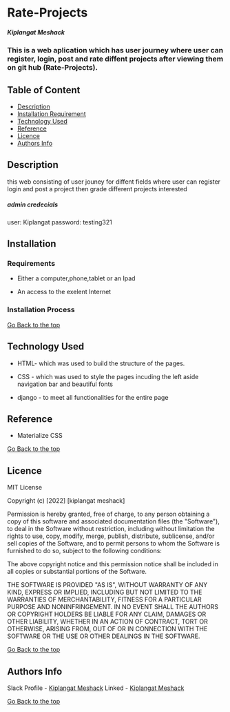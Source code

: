 # Rate-Projects

##### Kiplangat Meshack

### This is a web aplication which has user journey where user can register, login, post and rate  diffent projects after viewing them on git hub (Rate-Projects).

## Table of Content

- [Description](#description)
- [Installation Requirement](#Installation)
- [Technology Used](#technology-used)
- [Reference](#reference)
- [Licence](#licence)
- [Authors Info](#author-Info)

## Description
 
<p>this web consisting of user jouney for diffent fields where user can register login and post a project then grade different projects interested 
   <h5>admin credecials</h5>
   user: Kiplangat
   password: testing321

</p>

## Installation

### Requirements

- Either a computer,phone,tablet or an Ipad 

- An access to the exelent Internet

### Installation Process

[Go Back to the top](#Rate-Projects )

## Technology Used

- HTML- which was used to build the structure of the pages.

- CSS - which was used to style the pages incuding the left aside navigation bar and beautiful fonts

- django - to meet all functionalities for the entire page

## Reference

- Materialize CSS

[Go Back to the top](#Rate-Projects )

## Licence

MIT License

Copyright (c) [2022] [kiplangat meshack]

Permission is hereby granted, free of charge, to any person obtaining a copy
of this software and associated documentation files (the "Software"), to deal
in the Software without restriction, including without limitation the rights
to use, copy, modify, merge, publish, distribute, sublicense, and/or sell
copies of the Software, and to permit persons to whom the Software is
furnished to do so, subject to the following conditions:

The above copyright notice and this permission notice shall be included in all
copies or substantial portions of the Software.

THE SOFTWARE IS PROVIDED "AS IS", WITHOUT WARRANTY OF ANY KIND, EXPRESS OR
IMPLIED, INCLUDING BUT NOT LIMITED TO THE WARRANTIES OF MERCHANTABILITY,
FITNESS FOR A PARTICULAR PURPOSE AND NONINFRINGEMENT. IN NO EVENT SHALL THE
AUTHORS OR COPYRIGHT HOLDERS BE LIABLE FOR ANY CLAIM, DAMAGES OR OTHER
LIABILITY, WHETHER IN AN ACTION OF CONTRACT, TORT OR OTHERWISE, ARISING FROM,
OUT OF OR IN CONNECTION WITH THE SOFTWARE OR THE USE OR OTHER DEALINGS IN THE
SOFTWARE.

[Go Back to the top](#Rate-Projects)

## Authors Info

Slack Profile - [Kiplangat Meshack](https://moringaclassroom.slack.com/team/U02TWD73YSE)
Linked - [Kiplangat Meshack](https://www.linkedin.com/in/kiplangat-meshack-411598216/)

[Go Back to the top](#Rate-Projects)